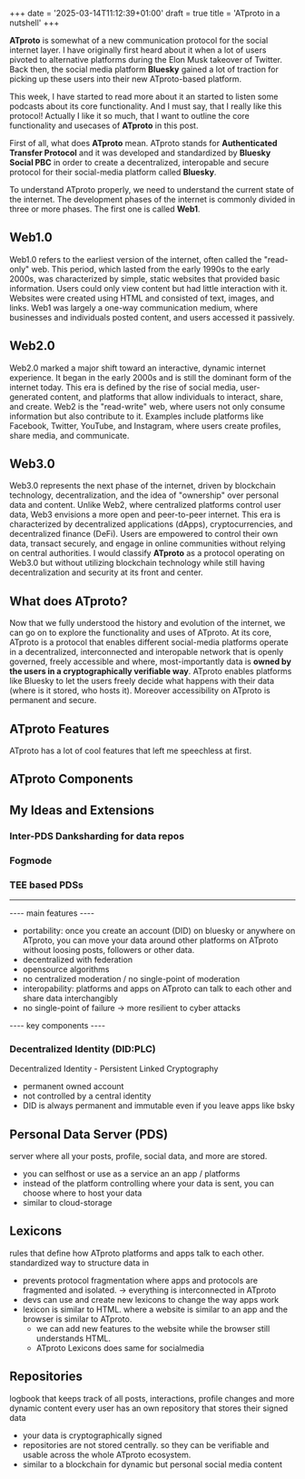 +++
date = '2025-03-14T11:12:39+01:00'
draft = true
title = 'ATproto in a nutshell'
+++

**ATproto** is somewhat of a new communication protocol for the social internet layer. I have originally first heard about it when a lot of users pivoted to alternative platforms during the Elon Musk takeover of Twitter. Back then, the social media platform **Bluesky** gained a lot of traction for picking up these users into their new ATproto-based platform.

This week, I have started to read more about it an started to listen some podcasts about its core functionality. And I must say, that I really like this protocol! Actually I like it so much, that I want to outline the core functionality and usecases of **ATproto** in this post.

First of all, what does **ATproto** mean. ATproto stands for **Authenticated Transfer Protocol** and it was developed and standardized by **Bluesky Social PBC** in order to create a decentralized, interopable and secure protocol for their social-media platform called **Bluesky**. 

To understand ATproto properly, we need to understand the current state of the internet. The development phases of the internet is commonly divided in three or more phases. The first one is called **Web1**.

## Web1.0

Web1.0 refers to the earliest version of the internet, often called the "read-only" web. This period, which lasted from the early 1990s to the early 2000s, was characterized by simple, static websites that provided basic information. Users could only view content but had little interaction with it. Websites were created using HTML and consisted of text, images, and links. Web1 was largely a one-way communication medium, where businesses and individuals posted content, and users accessed it passively.

## Web2.0

Web2.0 marked a major shift toward an interactive, dynamic internet experience. It began in the early 2000s and is still the dominant form of the internet today. This era is defined by the rise of social media, user-generated content, and platforms that allow individuals to interact, share, and create. Web2 is the "read-write" web, where users not only consume information but also contribute to it. Examples include platforms like Facebook, Twitter, YouTube, and Instagram, where users create profiles, share media, and communicate.

## Web3.0

Web3.0 represents the next phase of the internet, driven by blockchain technology, decentralization, and the idea of "ownership" over personal data and content. Unlike Web2, where centralized platforms control user data, Web3 envisions a more open and peer-to-peer internet. This era is characterized by decentralized applications (dApps), cryptocurrencies, and decentralized finance (DeFi). Users are empowered to control their own data, transact securely, and engage in online communities without relying on central authorities. I would classify **ATproto** as a protocol operating on Web3.0 but without utilizing blockchain technology while still having decentralization and security at its front and center. 

## What does ATproto?

Now that we fully understood the history and evolution of the internet, we can go on to explore the functionality and uses of ATproto. At its core, ATproto is a protocol that enables different social-media platforms operate in a decentralized, interconnected and interopable network that is openly governed, freely accessible and where, most-importantly data is **owned by the users in a cryptographically verifiable way**. ATproto enables platforms like Bluesky to let the users freely decide what happens with their data (where is it stored, who hosts it). Moreover accessibility on ATproto is permanent and secure.

## ATproto Features

ATproto has a lot of cool features that left me speechless at first. 

## ATproto Components

## My Ideas and Extensions

### Inter-PDS Danksharding for data repos

### Fogmode

### TEE based PDSs

---



---- main features ----

- portability: once you create an account (DID) on bluesky or anywhere on ATproto, you can move your data around other platforms on ATproto without loosing posts, followers or other data.
- decentralized with federation
- opensource algorithms
- no centralized moderation / no single-point of moderation
- interopability: platforms and apps on ATproto can talk to each other and share data interchangibly
- no single-point of failure -> more resilient to cyber attacks

---- key components ----

### Decentralized Identity (DID:PLC)
  Decentralized Identity - Persistent Linked Cryptography
  - permanent owned account
  - not controlled by a central identity
  - DID is always permanent and immutable even if you leave apps like bsky


## Personal Data Server (PDS)
  server where all your posts, profile, social data, and more are stored.
  - you can selfhost or use as a service an an app / platforms
  - instead of the platform controlling where your data is sent, you can choose where to host your data
  - similar to cloud-storage

## Lexicons
  rules that define how ATproto platforms and apps talk to each other. 
  standardized way to structure data in 
  - prevents protocol fragmentation where apps and protocols are fragmented and isolated. -> everything is interconnected in ATproto
  - devs can use and create new lexicons to change the way apps work
  - lexicon is similar to HTML. where a website is similar to an app and the browser is similar to ATproto.
    - we can add new features to the website while the browser still understands HTML.
    - ATproto Lexicons does same for socialmedia

## Repositories
  logbook that keeps track of all posts, interactions, profile changes and more dynamic content
  every user has an own repository that stores their signed data 
  - your data is cryptographically signed
  - repositories are not stored centrally. so they can be verifiable and usable across the whole ATproto ecosystem.
  - similar to a blockchain for dynamic but personal social media content
